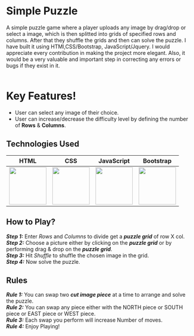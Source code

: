 # Simple Puzzle
A simple puzzle game where a player uploads any image by drag/drop or select a image, which is then splitted into grids of specified rows and columns. After that they shuffle the grids and then can solve the puzzle. I have built it using HTMl,CSS/Bootstrap, JavaScript/Jquery. I would appreciate every contribution in making the project more elegant. Also, it would be a very valuable and important step in correcting any errors or bugs if they exist in it.<br/><br/>


# Key Features!

- User can select any image of their choice.
- User can increase/decrease the difficulty level by defining the number of **Rows** & **Columns**.



## Technologies Used
| HTML | CSS | JavaScript |  Bootstrap |
|:----:|:---:|:---------:|:----------:|
|<img src="https://upload.wikimedia.org/wikipedia/commons/thumb/6/61/HTML5_logo_and_wordmark.svg/1200px-HTML5_logo_and_wordmark.svg.png" height="100px">|<img src="https://upload.wikimedia.org/wikipedia/commons/thumb/d/d5/CSS3_logo_and_wordmark.svg/1200px-CSS3_logo_and_wordmark.svg.png" height="100px">|<img src="https://opencode.us/wp-content/uploads/2013/10/javascript_logo.png" height="100px">|<img src="https://www.drupal.org/files/project-images/bootstrap-stack.png" height="100px">|

## How to Play?
**_Step 1:_** Enter _Rows_ and _Columns_ to divide get a **_puzzle grid_** of row X col. <br />
**_Step 2:_** Choose a picture either by clicking on the **_puzzle grid_** or by performing drag & drop on the **_puzzle grid_**.<br />
**_Step 3:_** Hit _Shuffle_ to shuffle the chosen image in the grid. <br />
**_Step 4:_** Now solve the puzzle.<br />

## Rules
**_Rule 1:_** You can swap two **_cut image piece_** at a time to arrange and solve the puzzle.<br />
**_Rule 2:_** You can swap any piece either with the NORTH piece or SOUTH piece or EAST piece or WEST piece. <br />
**_Rule 3:_** Each swap you perform will increase Number of moves.<br />
**_Rule 4:_** Enjoy Playing!<br />
